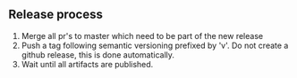 ## Release process

1. Merge all pr's to master which need to be part of the new release
2. Push a tag following semantic versioning prefixed by 'v'. Do not create a github release, this is done automatically.
3. Wait until all artifacts are published.
